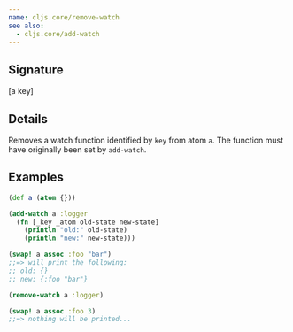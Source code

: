 ```yaml
---
name: cljs.core/remove-watch
see also:
  - cljs.core/add-watch
---
```


## Signature
[a key]


## Details

Removes a watch function identified by `key` from atom `a`.  The function must
have originally been set by `add-watch`.


## Examples

```clj
(def a (atom {}))

(add-watch a :logger
  (fn [_key _atom old-state new-state]
    (println "old:" old-state)
    (println "new:" new-state)))

(swap! a assoc :foo "bar")
;;=> will print the following:
;; old: {}
;; new: {:foo "bar"}

(remove-watch a :logger)

(swap! a assoc :foo 3)
;;=> nothing will be printed...
```